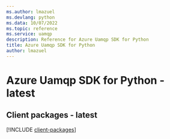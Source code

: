 ```yaml
---
ms.author: lmazuel
ms.devlang: python
ms.data: 10/07/2022
ms.topic: reference
ms.service: uamqp
description: Reference for Azure Uamqp SDK for Python
title: Azure Uamqp SDK for Python
author: lmazuel
---
```

# Azure Uamqp SDK for Python - latest

## Client packages - latest
[!INCLUDE [client-packages](uamqp-client-index.md)]